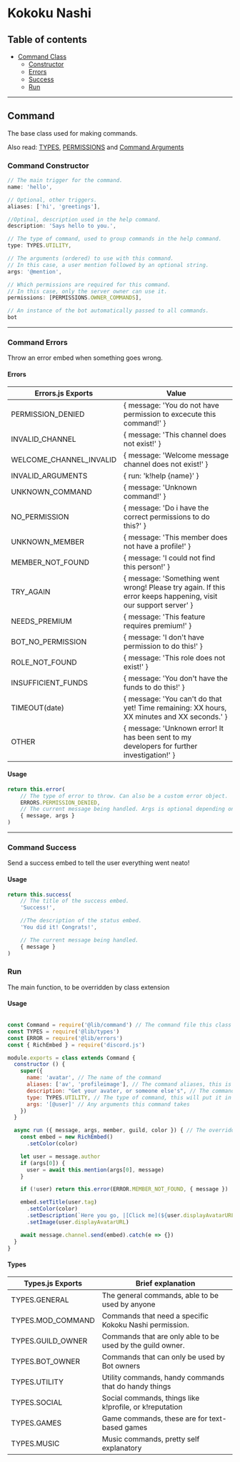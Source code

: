 # Kokoku Nashi

## Table of contents

<!--ts-->
   * [Command Class](#command)
      * [Constructor](#command-constructor)
      * [Errors](#command-errors)
      * [Success](#command-success)
      * [Run](#command-run)
<!--te-->

---

<a name="command">

## Command

</a>
The base class used for making commands.

Also read: [TYPES](#types), [PERMISSIONS](#permissions) and [Command Arguments](#command-arguments)

<a name="command-constructor">

### Command Constructor

</a>

```js
// The main trigger for the command.
name: 'hello',

// Optional, other triggers.
aliases: ['hi', 'greetings'],

//Optinal, description used in the help command.
description: 'Says hello to you.',

// The type of command, used to group commands in the help command.
type: TYPES.UTILITY,

// The arguments (ordered) to use with this command.
// In this case, a user mention followed by an optional string.
args: '@mention',

// Which permissions are required for this command.
// In this case, only the server owner can use it.
permissions: [PERMISSIONS.OWNER_COMMANDS],

// An instance of the bot automatically passed to all commands.
bot
```
---

<a name="command-errors">

### Command Errors

</a>

Throw an error embed when something goes wrong.

#### Errors

| Errors.js Exports       |  Value                                                                                                         |
|-------------------------|----------------------------------------------------------------------------------------------------------------|
| PERMISSION_DENIED       | { message: 'You do not have permission to excecute this command!' }                                            |
| INVALID_CHANNEL         | { message: 'This channel does not exist!' }                                                                    |
| WELCOME_CHANNEL_INVALID | { message: 'Welcome message channel does not exist!' }                                                         |
| INVALID_ARGUMENTS       | { run: 'k!help {name}' }                                                                                       |
| UNKNOWN_COMMAND         | { message: 'Unknown command!' }                                                                                |
| NO_PERMISSION           | { message: 'Do i have the correct permissions to do this?' }                                                   |
| UNKNOWN_MEMBER          | { message: 'This member does not have a profile!' }                                                            |
| MEMBER_NOT_FOUND        | { message: 'I could not find this person!' }                                                                   |
| TRY_AGAIN               | { message: 'Something went wrong! Please try again. If this error keeps happening, visit our support server' } |
| NEEDS_PREMIUM           | { message: 'This feature requires premium!' }                                                                  |
| BOT_NO_PERMISSION       | { message: 'I don\'t have permission to do this!' }                                                            |
| ROLE_NOT_FOUND          | { message: 'This role does not exist!' }                                                                       |
| INSUFFICIENT_FUNDS      | { message: 'You don\'t have the funds to do this!' }                                                           |
| TIMEOUT(date)           | { message: 'You can't do that yet! Time remaining: XX hours, XX minutes and XX seconds.' }                     |
| OTHER                   | { message: 'Unknown error! It has been sent to my developers for further investigation!' }                     |

#### Usage

```js
return this.error(
    // The type of error to throw. Can also be a custom error object.
    ERRORS.PERMISSION_DENIED,
    // The current message being handled. Args is optional depending on error.
    { message, args }
)
```

---

<a name="command-success">

### Command Success

</a>

Send a success embed to tell the user everything went neato!

#### Usage

```js
return this.success(
    // The title of the success embed.
    'Success!',

    //The description of the status embed.
    'You did it! Congrats!',

    // The current message being handled.
    { message }
)
```
<a name='command-run'>

### Run

</a>

The main function, to be overridden by class extension

#### Usage

```js

const Command = require('@lib/command') // The command file this class extends from.
const TYPES = require('@lib/types')
const ERROR = require('@lib/errors')
const { RichEmbed } = require('discord.js')

module.exports = class extends Command {
  constructor () {
    super({
      name: 'avatar', // The name of the command
      aliases: ['av', 'profileimage'], // The command aliases, this is an array
      description: "Get your avater, or someone else's", // The command description
      type: TYPES.UTILITY, // The type of command, this will put it in a certain category
      args: '[@user]' // Any arguments this command takes
    })
  }

  async run ({ message, args, member, guild, color }) { // The overridden run function
    const embed = new RichEmbed()
      .setColor(color)

    let user = message.author
    if (args[0]) {
      user = await this.mention(args[0], message)
    }

    if (!user) return this.error(ERROR.MEMBER_NOT_FOUND, { message })

    embed.setTitle(user.tag)
      .setColor(color)
      .setDescription(`Here you go, |[Click me](${user.displayAvatarURL})|`)
      .setImage(user.displayAvatarURL)

    await message.channel.send(embed).catch(e => {})
  }
}

```

#### Types

| Types.js Exports        |  Brief explanation                                                  |
|-------------------------|---------------------------------------------------------------------|
| TYPES.GENERAL           | The general commands, able to be used by anyone                     |
| TYPES.MOD_COMMAND       | Commands that need a specific Kokoku Nashi permission.              |
| TYPES.GUILD_OWNER       | Commands that are only able to be used by the guild owner.          |
| TYPES.BOT_OWNER         | Commands that can only be used by Bot owners                        |
| TYPES.UTILITY           | Utility commands, handy commands that do handy things               |
| TYPES.SOCIAL            | Social commands, things like k!profile, or k!reputation             |
| TYPES.GAMES             | Game commands, these are for text-based games                       |
| TYPES.MUSIC             | Music commands, pretty self explanatory                             |